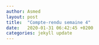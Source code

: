 ```yaml
---
author: Asmed
layout: post
title:  "Compte-rendu semaine 4"
date:   2020-01-31 06:42:45 +0200
categories: jekyll update
---
```


